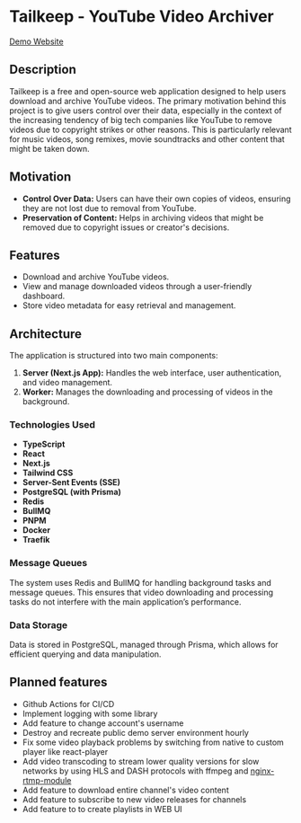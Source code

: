 # Tailkeep - YouTube Video Archiver

[Demo Website](https://demo.tailkeep.org/)

## Description

Tailkeep is a free and open-source web application designed to help users download and archive YouTube videos. The primary motivation behind this project is to give users control over their data, especially in the context of the increasing tendency of big tech companies like YouTube to remove videos due to copyright strikes or other reasons. This is particularly relevant for music videos, song remixes, movie soundtracks and other content that might be taken down.

## Motivation

- **Control Over Data:** Users can have their own copies of videos, ensuring they are not lost due to removal from YouTube.
- **Preservation of Content:** Helps in archiving videos that might be removed due to copyright issues or creator's decisions.

## Features

- Download and archive YouTube videos.
- View and manage downloaded videos through a user-friendly dashboard.
- Store video metadata for easy retrieval and management.

## Architecture

The application is structured into two main components:

1. **Server (Next.js App):** Handles the web interface, user authentication, and video management.
2. **Worker:** Manages the downloading and processing of videos in the background.

### Technologies Used

- **TypeScript**
- **React**
- **Next.js**
- **Tailwind CSS**
- **Server-Sent Events (SSE)**
- **PostgreSQL (with Prisma)**
- **Redis**
- **BullMQ**
- **PNPM**
- **Docker**
- **Traefik**

### Message Queues

The system uses Redis and BullMQ for handling background tasks and message queues. This ensures that video downloading and processing tasks do not interfere with the main application’s performance.

### Data Storage

Data is stored in PostgreSQL, managed through Prisma, which allows for efficient querying and data manipulation.

## Planned features

- Github Actions for CI/CD
- Implement logging with some library
- Add feature to change account's username
- Destroy and recreate public demo server environment hourly
- Fix some video playback problems by switching from native to custom player like react-player
- Add video transcoding to stream lower quality versions for slow networks by using HLS and DASH protocols with ffmpeg and [nginx-rtmp-module](https://github.com/arut/nginx-rtmp-module)
- Add feature to download entire channel's video content
- Add feature to subscribe to new video releases for channels
- Add feature to to create playlists in WEB UI
